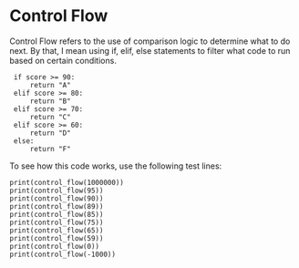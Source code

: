 # Control Flow
  Control Flow refers to the use of comparison logic to determine what to do next. By that, I mean using if, elif, else statements to filter what code to run based on
  certain conditions. 

    
     if score >= 90:
         return "A"
     elif score >= 80:
         return "B"
     elif score >= 70:
         return "C"
     elif score >= 60:
         return "D"
     else:
         return "F"
        
  To see how this code works, use the following test lines:
  
    print(control_flow(1000000))
    print(control_flow(95))
    print(control_flow(90))
    print(control_flow(89))
    print(control_flow(85))
    print(control_flow(75))
    print(control_flow(65))
    print(control_flow(59))
    print(control_flow(0))
    print(control_flow(-1000))
